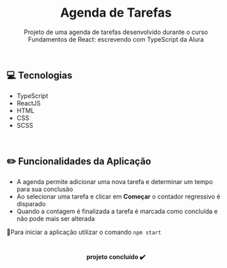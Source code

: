 <h1 align="center">Agenda de Tarefas</h1>

<p align="center">Projeto de uma agenda de tarefas desenvolvido durante o curso Fundamentos de React: escrevendo com TypeScript da Alura</p>
<br>

## 💻 Tecnologias 
- TypeScript
- ReactJS
- HTML
- CSS
- SCSS

<br>

## ✏️ Funcionalidades da Aplicação
- A agenda permite adicionar uma nova tarefa e determinar um tempo para sua conclusão
- Ao selecionar uma tarefa e clicar em <b>Começar</b> o contador regressivo é disparado
- Quando a contagem é finalizada a tarefa é marcada como concluída e não pode mais ser alterada

🔸Para iniciar a aplicação utilizar o comando `npm start`

#
<h4 align="center"> 
projeto concluído ✔️
</h4>
 
